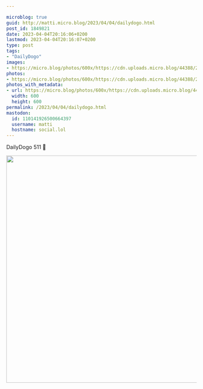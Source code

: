 ```yaml
---

microblog: true
guid: http://matti.micro.blog/2023/04/04/dailydogo.html
post_id: 1849821
date: 2023-04-04T20:16:06+0200
lastmod: 2023-04-04T20:16:07+0200
type: post
tags:
- "DailyDogo"
images:
- https://micro.blog/photos/600x/https://cdn.uploads.micro.blog/44388/2023/3eeeef48d0.jpg
photos:
- https://micro.blog/photos/600x/https://cdn.uploads.micro.blog/44388/2023/3eeeef48d0.jpg
photos_with_metadata:
- url: https://micro.blog/photos/600x/https://cdn.uploads.micro.blog/44388/2023/3eeeef48d0.jpg
  width: 600
  height: 600
permalink: /2023/04/04/dailydogo.html
mastodon:
  id: 110141926500664397
  username: matti
  hostname: social.lol
---
```

DailyDogo 511 🐶

<img src="/media/uploads/2023/3eeeef48d0.jpg" width="600" height="600" alt="" />
